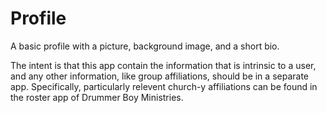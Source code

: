 # Profile

A basic profile with a picture, background image, and a short bio.

The intent is that this app contain the information that is intrinsic to a user, and any other information, like group affiliations, should be in a separate app. Specifically, particularly relevent church-y affiliations can be found in the roster app of Drummer Boy Ministries.

